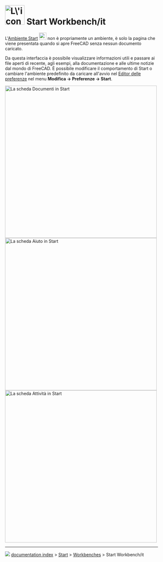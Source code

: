 # <img alt="L\'icona di Start" src=images/Workbench_Start.svg  style="width:64px;"> Start Workbench/it

L\'[Ambiente Start](Start_Workbench.md) <img alt="" src=images/Workbench_Start.svg  style="width:24px;"> non è propriamente un ambiente, è solo la pagina che viene presentata quando si apre FreeCAD senza nessun documento caricato.

Da questa interfaccia è possibile visualizzare informazioni utili e passare ai file aperti di recente, agli esempi, alla documentazione e alle ultime notizie dal mondo di FreeCAD. È possibile modificare il comportamento di Start o cambiare l\'ambiente predefinito da caricare all\'avvio nel [Editor delle preferenze](Preferences_Editor/it.md) nel menu **Modifica → Preferenze → Start**.

<img alt="La scheda Documenti in Start" src=images/FreeCad_Start_0.18_documents.png  style="width:500px;">

<img alt="La scheda Aiuto in Start" src=images/FreeCad_Start_0.18_help.png  style="width:500px;">

<img alt="La scheda Attività in Start" src=images/FreeCad_Start_0.18_activity.png  style="width:500px;">



---
![](images/Button_right.svg) [documentation index](../README.md) > [Start](Category_Start.md) > [Workbenches](Category_Workbenches.md) > Start Workbench/it

